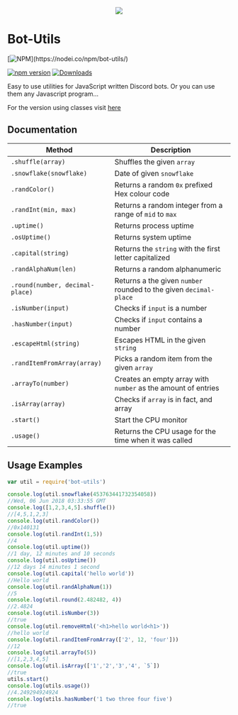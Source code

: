 <p align="center"> 
<img src="https://axelgreavette.js.org/img/portfolio/botutils.png">
</p>

# Bot-Utils
[![NPM](https://nodei.co/npm/bot-utils.png?)](https://nodei.co/npm/bot-utils/) 

[![npm version](https://badge.fury.io/js/bot-utils.svg)](https://badge.fury.io/js/bot-utils) [![Downloads](https://img.shields.io/npm/dt/bot-utils.svg?maxAge=3600)](https://www.npmjs.com/package/bot-utils)

Easy to use utilities for JavaScript written Discord bots. Or you can use them any Javascript program...

For the version using classes visit [here](https://github.com/axelgreavette/bot-utils/tree/classes)

## Documentation
| Method | Description |
|--|--|
| `.shuffle(array)` | Shuffles the given `array` |
|`.snowflake(snowflake)`| Date of given `snowflake` |
|`.randColor()`| Returns a random `0x` prefixed Hex colour code |
|`.randInt(min, max)`| Returns a random integer from a range of `mid` to `max` |
|`.uptime()` |  Returns process uptime |
|`.osUptime()` | Returns system uptime |
|`.capital(string)` | Returns the `string` with the first letter capitalized |
| `.randAlphaNum(len)` | Returns a random alphanumeric |
| `.round(number, decimal-place)` | Returns a the given `number` rounded to the given  `decimal-place` | 
| `.isNumber(input)` | Checks if `input` is a number | 
| `.hasNumber(input)` | Checks if `input` contains a number |
|`.escapeHtml(string)` | Escapes HTML in the given `string`|
| `.randItemFromArray(array)` | Picks a random item from the given `array`|
|`.arrayTo(number)`| Creates an empty array with `number` as the amount of entries |
|`.isArray(array)` | Checks if `array` is in fact, and array |
|`.start()` | Start the CPU monitor |
|`.usage()` | Returns the CPU usage for the time when it was called |
## Usage Examples

```js
var util = require('bot-utils')

console.log(util.snowflake(453763441732354058))
//Wed, 06 Jun 2018 03:33:55 GMT
console.log([1,2,3,4,5].shuffle())
//[4,5,1,2,3]
console.log(util.randColor())
//0x140131
console.log(util.randInt(1,5))
//4
console.log(util.uptime())
//1 day, 12 minutes and 10 seconds
console.log(util.osUptime())
//12 days 14 minutes 1 second
console.log(util.capital('hello world'))
//Hello world
console.log(util.randAlphaNum(1))
//5
console.log(util.round(2.482482, 4))
//2.4824
console.log(util.isNumber(3))
//true
console.log(util.removeHtml('<h1>hello world<h1>'))
//hello world
console.log(util.randItemFromArray(['2', 12, 'four']))
//12
console.log(util.arrayTo(5))
//[1,2,3,4,5]
console.log(util.isArray(['1','2','3','4', `5`])
//true
utils.start()
console.log(utils.usage())
//4.249294924924
console.log(utils.hasNumber('1 two three four five')
//true
```
